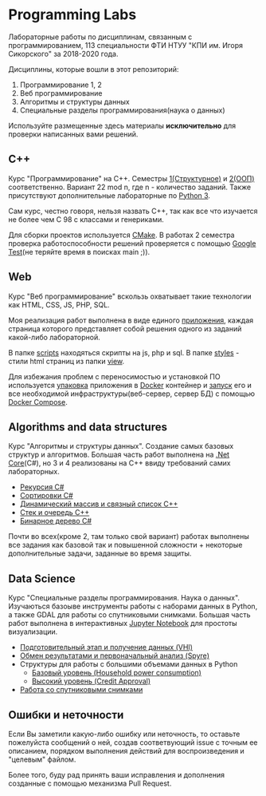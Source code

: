 # Programming Labs

Лабораторные работы по дисциплинам, связанным с программированием, 113 специальности ФТИ НТУУ "КПИ им. Игоря Сикорского" за 2018-2020 года.

Дисциплины, которые вошли в этот репозиторий:
1. Программирование 1, 2
2. Веб программирование
3. Алгоритмы и структуры данных
4. Специальные разделы программирования(наука о данных)

Используйте размещенные здесь материалы **исключительно** для проверки написанных вами решений.

## C++
Курс "Программирование" на C++. Семестры
[1(Структурное)](https://github.com/ShkalikovOleh/Programming-Labs/tree/master/C%2B%2B/part%201) и 
[2(ООП)](https://github.com/ShkalikovOleh/Programming-Labs/tree/master/C%2B%2B/part%202) соответственно. Вариант 22 mod n, где n - количество заданий. Также присутствуют дополнительные лабораторные по [Python 3](https://github.com/ShkalikovOleh/Programming-Labs/tree/master/C%2B%2B/part%201/LabsADD).

Сам курс, честно говоря, нельзя назвать С++, так как все что изучается не более чем C 98 с классами и генериками.

Для сборки проектов используется [CMake](https://cmake.org/). В работах 2 семестра проверка работоспособности решений проверяется с помощью [Google Test](https://github.com/google/googletest)(не теряйте время в поисках main ;)).

## Web
Курс "Веб программирование" вскользь охватывает такие технологии как HTML, CSS, JS, PHP, SQL. 

Моя реализация работ выполнена в виде единого [приложения](https://github.com/ShkalikovOleh/Programming-Labs/tree/master/Web/app), каждая страница которого представляет собой решения одного из заданий какой-либо лабораторной.

В папке [scripts](https://github.com/ShkalikovOleh/Programming-Labs/tree/master/Web/app/scripts) находяться скрипты на js, php и sql.
В папке [styles](https://github.com/ShkalikovOleh/Programming-Labs/tree/master/Web/app/) - стили html страниц из папки [view](https://github.com/ShkalikovOleh/Programming-Labs/tree/master/Web/app/view).

Для избежания проблем с переносимостью и установкой ПО используется [упаковка](https://github.com/ShkalikovOleh/Programming-Labs/blob/master/Web/host/Dockerfile) приложения в [Docker](https://www.docker.com/) контейнер и [запуск](https://github.com/ShkalikovOleh/Programming-Labs/blob/master/Web/docker-compose.yml) его и все необходимой инфраструктуры(веб-сервер, сервер БД) с помощью
[Docker Compose](https://docs.docker.com/compose/).

## Algorithms and data structures

Курс "Алгоритмы и структуры данных". Создание самых базовых структур и алгоритмов. Большая часть работ выполнена на [.Net Core](https://dotnet.microsoft.com/download)(C#), но 3 и 4 реализованы на C++ ввиду требований самих лабораторных.

- [Рекурсия C#](https://github.com/ShkalikovOleh/Programming-Labs/tree/master/Algorithms%20and%20data%20structures/Recursion)
- [Сортировки C#](https://github.com/ShkalikovOleh/Programming-Labs/tree/master/Algorithms%20and%20data%20structures/Sort%20algorithms)
- [Динамический массив и связный список C++](https://github.com/ShkalikovOleh/Programming-Labs/tree/master/Algorithms%20and%20data%20structures/List%20and%20array)
- [Стек и очередь C++](https://github.com/ShkalikovOleh/Programming-Labs/tree/master/Algorithms%20and%20data%20structures/Stack%20and%20queue)
- [Бинарное дерево C#](https://github.com/ShkalikovOleh/Programming-Labs/tree/master/Algorithms%20and%20data%20structures/Tree)

Почти во всех(кроме 2, там только свой вариант) работах выполнены все задания как базовой так и повышенной сложности + некоторые дополнительные задачи, заданные во время защиты.

## Data Science

Курс "Специальные разделы программирования. Наука о данных". Изучаються базоыве инструменты работы с наборами данных в Python, а также GDAL для работы со спутниковыми снимками. Большая часть работ выполнена в интерактивных
[Jupyter Notebook](https://jupyter.org/) для простоты визуализации.

- [Подготовительный этап и получение данных (VHI)](https://github.com/ShkalikovOleh/Programming-Labs/blob/master/Data%20Science/VHI%20Index/VHI%20Index.ipynb)
- [Обмен результатами и первоначальный анализ (Spyre)](https://github.com/ShkalikovOleh/Programming-Labs/tree/master/Data%20Science/NOAA%20Web%20Portal)
- Структуры для работы с большими объемами данных в Python
  - [Базовый уровень (Household power consumption)](https://github.com/ShkalikovOleh/Programming-Labs/tree/master/Data%20Science/Household%20power%20consumption)
  - [Высокий уровень (Credit Approval)](https://github.com/ShkalikovOleh/Programming-Labs/tree/master/Data%20Science/Credit%20Approval)
- [Работа со спутниковыми снимками](https://github.com/ShkalikovOleh/Programming-Labs/blob/master/Data%20Science/Satellite/Satellite.ipynb)

## Ошибки и неточности
Если Вы заметили какую-либо ошибку или неточность, то оставьте пожелуйста сообщений о ней, создав соответвующий issue с точным ее описанием, порядком выполнения действий для воспроизведения и "целевым" файлом.

Более того, буду рад принять ваши исправления и дополнения созданные с помощью механизма Pull Request.